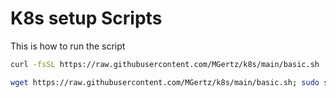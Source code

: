 # K8s setup Scripts

This is how to run the script

```bash
curl -fsSL https://raw.githubusercontent.com/MGertz/k8s/main/basic.sh | sudo sh
```

```bash
wget https://raw.githubusercontent.com/MGertz/k8s/main/basic.sh; sudo sh basic.sh
```